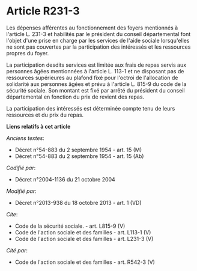 # Article R231-3

Les dépenses afférentes au fonctionnement des foyers mentionnés à l'article L. 231-3 et habilités par le président du conseil
départemental font l'objet d'une prise en charge par les services de l'aide sociale lorsqu'elles ne sont pas couvertes par la
participation des intéressés et les ressources propres du foyer. 

La participation desdits services est limitée aux frais de repas servis aux personnes âgées mentionnées à l'article L. 113-1
et ne disposant pas de ressources supérieures au plafond fixé pour l'octroi de l'allocation de solidarité aux personnes âgées
et prévu à l'article L. 815-9 du code de la sécurité sociale. Son montant est fixé par arrêté du président du conseil
départemental en fonction du prix de revient des repas. 

La participation des intéressés est déterminée compte tenu de leurs ressources et du prix du repas.

**Liens relatifs à cet article**

_Anciens textes_:

  - Décret n°54-883 du 2 septembre 1954 - art. 15 (M)
  - Décret n°54-883 du 2 septembre 1954 - art. 15 (Ab)

_Codifié par_:

  - Décret n°2004-1136 du 21 octobre 2004

_Modifié par_:

  - Décret n°2013-938 du 18 octobre 2013 - art. 1 (VD)

_Cite_:

  - Code de la sécurité sociale. - art. L815-9 (V)
  - Code de l'action sociale et des familles - art. L113-1 (V)
  - Code de l'action sociale et des familles - art. L231-3 (V)

_Cité par_:

  - Code de l'action sociale et des familles - art. R542-3 (V)
